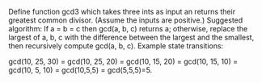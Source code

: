 Define function gcd3 which takes three ints as input an returns their greatest common divisor. (Assume the inputs are positive.) Suggested algorithm: If a = b = c then gcd(a, b, c) returns a; otherwise, replace the largest of a, b, c with the difference between the largest and the smallest, then recursively compute gcd(a, b, c). Example state transitions:

gcd(10, 25, 30) = gcd(10, 25, 20) = gcd(10, 15, 20) = gcd(10, 15, 10) = gcd(10, 5, 10) = gcd(10,5,5) = gcd(5,5,5)=5.
